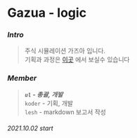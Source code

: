 # Gazua - logic

### <i><b>Intro<br></i></b>
>주식 시뮬레이션 가즈아 입니다.<br>
>기획과 과정은 <a href="https://github.com/Team-Logic/Gazua/tree/main/project_planning" target="_blank">이곳</a> 에서 보실수 있습니다

### <i><b>Member<br></i></b>
 
><i><b>`ul` - 총괄, 개발</b></i><br>
>`koder` - 기획, 개발<br>
>`lesh` - markdown 보고서 작성

###### 2021.10.02 start

